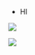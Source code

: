- HI



![](https://komarev.com/ghpvc/?username=curaposterior&color=lightgrey)

![](https://tryhackme-badges.s3.amazonaws.com/curaposterior.png)
<!---
curaposterior/curaposterior is a ✨ special ✨ repository because its `README.md` (this file) appears on your GitHub profile.
You can click the Preview link to take a look at your changes.
--->
